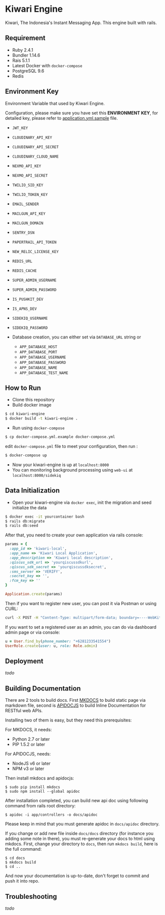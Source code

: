 # Kiwari Engine

Kiwari, The Indonesia's Instant Messaging App. This engine built with rails.

## Requirement

* Ruby 2.4.1
* Bundler 1.14.6
* Rais 5.1.1
* Latest Docker with `docker-compose`
* PostgreSQL 9.6
* Redis

## Environment Key

Environment Variable that used by Kiwari Engine.

Configuration, please make sure you have set this **ENVIRONMENT KEY**, for detailed key, please refer to [application.yml.sample](./config/application.yml.sample) file.

  * `JWT_KEY`
  * `CLOUDINARY_API_KEY`
  * `CLOUDINARY_API_SECRET`
  * `CLOUDINARY_CLOUD_NAME`
  * `NEXMO_API_KEY`
  * `NEXMO_API_SECRET`
  * `TWILIO_SID_KEY`
  * `TWILIO_TOKEN_KEY`
  * `EMAIL_SENDER`
  * `MAILGUN_API_KEY`
  * `MAILGUN_DOMAIN`
  * `SENTRY_DSN`
  * `PAPERTRAIL_API_TOKEN`
  * `NEW_RELIC_LICENSE_KEY`
  * `REDIS_URL`
  * `REDIS_CACHE`
  * `SUPER_ADMIN_USERNAME`
  * `SUPER_ADMIN_PASSWORD`
  * `IS_PUSHKIT_DEV`
  * `IS_APNS_DEV`
  * `SIDEKIQ_USERNAME`
  * `SIDEKIQ_PASSWORD`

* Database creation, you can either set via `DATABASE_URL` string or
  * `APP_DATABASE_HOST`
  * `APP_DATABASE_PORT`
  * `APP_DATABASE_USERNAME`
  * `APP_DATABASE_PASSWORD`
  * `APP_DATABASE_NAME`
  * `APP_DATABASE_TEST_NAME`

## How to Run

* Clone this repository
* Build docker image

```bash
$ cd kiwari-engine
$ docker build -t kiwari-engine .
```

* Run using `docker-compose`

```bash
$ cp docker-compose.yml.example docker-compose.yml
```

edit `docker-compose.yml` file to meet your configuration, then run :

```bash
$ docker-compose up
```

* Now your kiwari-engine is up at `localhost:8000`
* You can monitoring background processing using `web-ui` at `localhost:8000/sidekiq`

## Data Initialization

* Open your kiwari-engine via `docker exec`, init the migration and seed initialize the data

```bash
$ docker exec -it yourcontainer bash
$ rails db:migrate
$ rails db:seed
```

After that, you need to create your own application via rails console:

```ruby
params = {
  :app_id => 'kiwari-local',
  :app_name => 'Kiwari Local Application',
  :app_description => 'Kiwari local description',
  :qiscus_sdk_url => 'yourqiscussdkurl',
  :qiscus_sdk_secret => 'yourqiscussdksecret',
  :sms_server => 'VERIFY',
  :secret_key => '',
  :fcm_key => ''
}

Application.create(params)
```

Then if you want to register new user, you can post it via Postman or using CURL:

```bash
curl -X POST -H "Content-Type: multipart/form-data; boundary=----WebKitFormBoundary7MA4YWxkTrZu0gW" -F "user[phone_number]=+6281233541554" -F "user[app_id]=kiwari-stag" "{URL}/api/v1/auth/"
```

If you want to set a registered user as an admin, you can do via dashboard admin page or via console:

```ruby
u = User.find_by(phone_number: "+6281233541554")
UserRole.create(user: u, role: Role.admin)
```

## Deployment

_todo_

## Building Documentation

There are 2 tools to build docs. First [MKDOCS](http://www.mkdocs.org/) to build static page via markdown file, second is [APIDOCJS](http://apidocjs.com/) to build Inline Documentation for RESTful web APIs.

Installing two of them is easy, but they need this prerequisites:

For MKDOCS, it needs:

* Python 2.7 or later
* PIP 1.5.2 or later

For APIDOCJS, needs:

* NodeJS v6 or later
* NPM v3 or later

Then install mkdocs and apidocjs:

```
$ sudo pip install mkdocs
$ sudo npm install --global apidoc
```

After installation completed, you can build new api doc using following command from rails root directory:

```
$ apidoc -i app/controllers -o docs/apidoc
```

Please keep in mind that you must generate apidoc in `docs/apidoc` directory.

If you change or add new file inside `docs/docs` directory (for instance you adding some note in there), you must re-generate your docs to html using mkdocs. First, change your directory to `docs`, then run `mkdocs build`, here is the full command:

```
$ cd docs
$ mkdocs build
$ cd ..
```

And now your documentation is up-to-date, don't forget to commit and push it into repo.

## Troubleshooting

_todo_